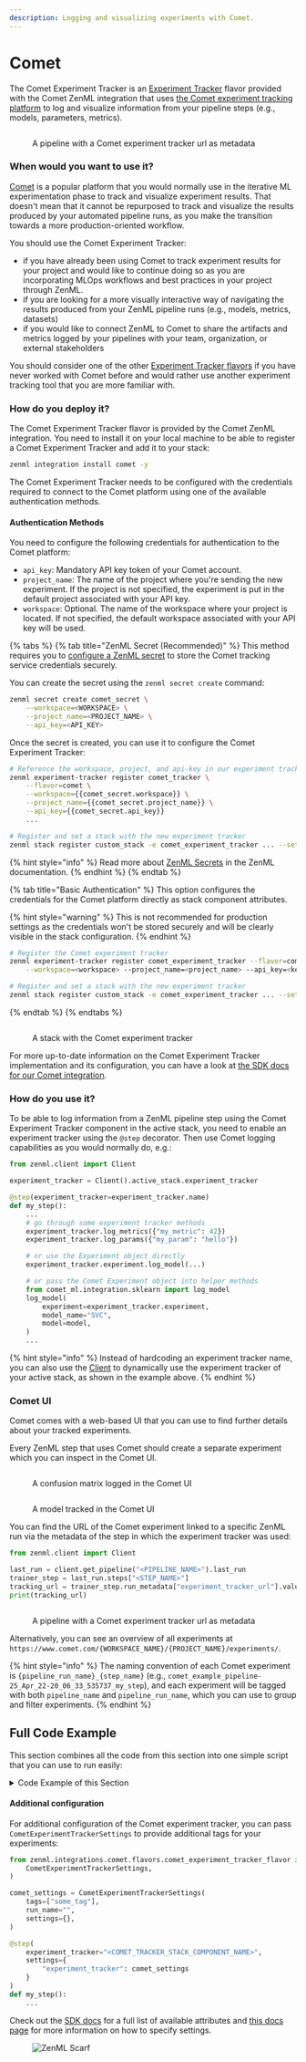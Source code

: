 ```yaml
---
description: Logging and visualizing experiments with Comet.
---
```


# Comet

The Comet Experiment Tracker is an [Experiment Tracker](./) flavor provided with the Comet ZenML integration that uses [the Comet experiment tracking platform](https://www.comet.com/site/products/ml-experiment-tracking/) to log and visualize information from your pipeline steps (e.g., models, parameters, metrics).

<figure><img src="../../.gitbook/assets/comet_pipeline.png" alt=""><figcaption><p>A pipeline with a Comet experiment tracker url as metadata</p></figcaption></figure>

### When would you want to use it?

[Comet](https://www.comet.com/site/products/ml-experiment-tracking/) is a popular platform that you would normally use in the iterative ML experimentation phase to track and visualize experiment results. That doesn't mean that it cannot be repurposed to track and visualize the results produced by your automated pipeline runs, as you make the transition towards a more production-oriented workflow.

You should use the Comet Experiment Tracker:

* if you have already been using Comet to track experiment results for your project and would like to continue doing so as you are incorporating MLOps workflows and best practices in your project through ZenML.
* if you are looking for a more visually interactive way of navigating the results produced from your ZenML pipeline runs (e.g., models, metrics, datasets)
* if you would like to connect ZenML to Comet to share the artifacts and metrics logged by your pipelines with your team, organization, or external stakeholders

You should consider one of the other [Experiment Tracker flavors](./#experiment-tracker-flavors) if you have never worked with Comet before and would rather use another experiment tracking tool that you are more familiar with.

### How do you deploy it?

The Comet Experiment Tracker flavor is provided by the Comet ZenML integration. You need to install it on your local machine to be able to register a Comet Experiment Tracker and add it to your stack:

```bash
zenml integration install comet -y
```

The Comet Experiment Tracker needs to be configured with the credentials required to connect to the Comet platform using one of the available authentication methods.

#### Authentication Methods

You need to configure the following credentials for authentication to the Comet platform:

* `api_key`: Mandatory API key token of your Comet account.
* `project_name`: The name of the project where you're sending the new experiment. If the project is not specified, the experiment is put in the default project associated with your API key.
* `workspace`: Optional. The name of the workspace where your project is located. If not specified, the default workspace associated with your API key will be used.

{% tabs %}
{% tab title="ZenML Secret (Recommended)" %}
This method requires you to [configure a ZenML secret](https://docs.zenml.io/getting-started/deploying-zenml/secret-management) to store the Comet tracking service credentials securely.

You can create the secret using the `zenml secret create` command:

```bash
zenml secret create comet_secret \
    --workspace=<WORKSPACE> \
    --project_name=<PROJECT_NAME> \
    --api_key=<API_KEY>
```

Once the secret is created, you can use it to configure the Comet Experiment Tracker:

```bash
# Reference the workspace, project, and api-key in our experiment tracker component
zenml experiment-tracker register comet_tracker \
    --flavor=comet \
    --workspace={{comet_secret.workspace}} \
    --project_name={{comet_secret.project_name}} \
    --api_key={{comet_secret.api_key}}
    ...

# Register and set a stack with the new experiment tracker
zenml stack register custom_stack -e comet_experiment_tracker ... --set
```

{% hint style="info" %}
Read more about [ZenML Secrets](https://docs.zenml.io/getting-started/deploying-zenml/secret-management) in the ZenML documentation.
{% endhint %}
{% endtab %}

{% tab title="Basic Authentication" %}
This option configures the credentials for the Comet platform directly as stack component attributes.

{% hint style="warning" %}
This is not recommended for production settings as the credentials won't be stored securely and will be clearly visible in the stack configuration.
{% endhint %}

```bash
# Register the Comet experiment tracker
zenml experiment-tracker register comet_experiment_tracker --flavor=comet \
    --workspace=<workspace> --project_name=<project_name> --api_key=<key>

# Register and set a stack with the new experiment tracker
zenml stack register custom_stack -e comet_experiment_tracker ... --set
```
{% endtab %}
{% endtabs %}

<figure><img src="../../.gitbook/assets/comet_stack.png" alt=""><figcaption><p>A stack with the Comet experiment tracker</p></figcaption></figure>

For more up-to-date information on the Comet Experiment Tracker implementation and its configuration, you can have a look at [the SDK docs for our Comet integration](https://sdkdocs.zenml.io/latest/integration_code_docs/integrations-comet.html#zenml.integrations.comet).

### How do you use it?

To be able to log information from a ZenML pipeline step using the Comet Experiment Tracker component in the active stack, you need to enable an experiment tracker using the `@step` decorator. Then use Comet logging capabilities as you would normally do, e.g.:

```python
from zenml.client import Client

experiment_tracker = Client().active_stack.experiment_tracker

@step(experiment_tracker=experiment_tracker.name)
def my_step():
    ...
    # go through some experiment tracker methods
    experiment_tracker.log_metrics({"my_metric": 42})
    experiment_tracker.log_params({"my_param": "hello"})

    # or use the Experiment object directly
    experiment_tracker.experiment.log_model(...)

    # or pass the Comet Experiment object into helper methods
    from comet_ml.integration.sklearn import log_model
    log_model(
        experiment=experiment_tracker.experiment,
        model_name="SVC",
        model=model,
    )
    ...
```

{% hint style="info" %}
Instead of hardcoding an experiment tracker name, you can also use the [Client](https://docs.zenml.io/reference/python-client) to dynamically use the experiment tracker of your active stack, as shown in the example above.
{% endhint %}

### Comet UI

Comet comes with a web-based UI that you can use to find further details about your tracked experiments.

Every ZenML step that uses Comet should create a separate experiment which you can inspect in the Comet UI.

<figure><img src="../../.gitbook/assets/comet_experiment_confusion_matrix.png" alt=""><figcaption><p>A confusion matrix logged in the Comet UI</p></figcaption></figure>

<figure><img src="../../.gitbook/assets/comet_experiment_model.png" alt=""><figcaption><p>A model tracked in the Comet UI</p></figcaption></figure>

You can find the URL of the Comet experiment linked to a specific ZenML run via the metadata of the step in which the experiment tracker was used:

```python
from zenml.client import Client

last_run = client.get_pipeline("<PIPELINE_NAME>").last_run
trainer_step = last_run.steps["<STEP_NAME>"]
tracking_url = trainer_step.run_metadata["experiment_tracker_url"].value
print(tracking_url)
```

<figure><img src="../../.gitbook/assets/comet_pipeline.png" alt=""><figcaption><p>A pipeline with a Comet experiment tracker url as metadata</p></figcaption></figure>

Alternatively, you can see an overview of all experiments at `https://www.comet.com/{WORKSPACE_NAME}/{PROJECT_NAME}/experiments/`.

{% hint style="info" %}
The naming convention of each Comet experiment is `{pipeline_run_name}_{step_name}` (e.g., `comet_example_pipeline-25_Apr_22-20_06_33_535737_my_step`), and each experiment will be tagged with both `pipeline_name` and `pipeline_run_name`, which you can use to group and filter experiments.
{% endhint %}

## Full Code Example

This section combines all the code from this section into one simple script that you can use to run easily:

<details>

<summary>Code Example of this Section</summary>

```python
from comet_ml.integration.sklearn import log_model

import numpy as np
from sklearn.datasets import load_iris
from sklearn.model_selection import train_test_split
from sklearn.preprocessing import StandardScaler
from sklearn.svm import SVC
from sklearn.metrics import accuracy_score
from typing import Tuple

from zenml import pipeline, step
from zenml.client import Client
from zenml.integrations.comet.flavors.comet_experiment_tracker_flavor import (
    CometExperimentTrackerSettings,
)
from zenml.integrations.comet.experiment_trackers import CometExperimentTracker

# Get the experiment tracker from the active stack
experiment_tracker: CometExperimentTracker = Client().active_stack.experiment_tracker


@step
def load_data() -> Tuple[np.ndarray, np.ndarray]:
    iris = load_iris()
    X = iris.data
    y = iris.target
    return X, y


@step
def preprocess_data(
    X: np.ndarray, y: np.ndarray
) -> Tuple[np.ndarray, np.ndarray, np.ndarray, np.ndarray]:
    X_train, X_test, y_train, y_test = train_test_split(
        X, y, test_size=0.2, random_state=42
    )
    scaler = StandardScaler()
    X_train_scaled = scaler.fit_transform(X_train)
    X_test_scaled = scaler.transform(X_test)
    return X_train_scaled, X_test_scaled, y_train, y_test


@step(experiment_tracker=experiment_tracker.name)
def train_model(X_train: np.ndarray, y_train: np.ndarray) -> SVC:
    model = SVC(kernel="rbf", C=1.0)
    model.fit(X_train, y_train)
    log_model(
        experiment=experiment_tracker.experiment,
        model_name="SVC",
        model=model,
    )
    return model


@step(experiment_tracker=experiment_tracker.name)
def evaluate_model(model: SVC, X_test: np.ndarray, y_test: np.ndarray) -> float:
    y_pred = model.predict(X_test)
    accuracy = accuracy_score(y_test, y_pred)

    # Log metrics using Comet
    experiment_tracker.log_metrics({"accuracy": accuracy})
    experiment_tracker.experiment.log_confusion_matrix(y_test, y_pred)
    return accuracy


@pipeline(enable_cache=False)
def iris_classification_pipeline():
    X, y = load_data()
    X_train, X_test, y_train, y_test = preprocess_data(X, y)
    model = train_model(X_train, y_train)
    accuracy = evaluate_model(model, X_test, y_test)


if __name__ == "__main__":
    # Configure Comet settings
    comet_settings = CometExperimentTrackerSettings(tags=["iris_classification", "svm"])

    # Run the pipeline
    last_run = iris_classification_pipeline.with_options(
        settings={"experiment_tracker": comet_settings}
    )()

    # Get the URLs for the trainer and evaluator steps
    trainer_step, evaluator_step = (
        last_run.steps["train_model"],
        last_run.steps["evaluate_model"],
    )
    trainer_url = trainer_step.run_metadata["experiment_tracker_url"].value
    evaluator_url = evaluator_step.run_metadata["experiment_tracker_url"].value
    print(f"URL for trainer step: {trainer_url}")
    print(f"URL for evaluator step: {evaluator_url}")
```

</details>

#### Additional configuration

For additional configuration of the Comet experiment tracker, you can pass `CometExperimentTrackerSettings` to provide additional tags for your experiments:

```python
from zenml.integrations.comet.flavors.comet_experiment_tracker_flavor import (
    CometExperimentTrackerSettings,
)

comet_settings = CometExperimentTrackerSettings(
    tags=["some_tag"],
    run_name="",
    settings={},
)

@step(
    experiment_tracker="<COMET_TRACKER_STACK_COMPONENT_NAME>",
    settings={
        "experiment_tracker": comet_settings
    }
)
def my_step():
    ...
```

Check out the [SDK docs](https://sdkdocs.zenml.io/latest/integration_code_docs/integrations-comet.html#zenml.integrations.comet) for a full list of available attributes and [this docs page](https://docs.zenml.io/concepts/steps_and_pipelines/configuration) for more information on how to specify settings.

<figure><img src="https://static.scarf.sh/a.png?x-pxid=f0b4f458-0a54-4fcd-aa95-d5ee424815bc" alt="ZenML Scarf"><figcaption></figcaption></figure>
